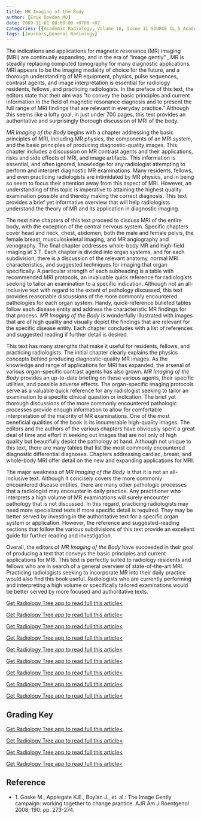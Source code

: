 ```yaml
---
title: MR Imaging of the Body
author: [Erik Dowden MD]
date: 2009-11-01 00:00:00 +0700 +07
categories: [{Academic Radiology, Volume 16, Issue 11 SOURCE CL_S_AcademicRadiologyVolume16Issue11 1}]
tags: [Journals,General Radiology]
---
```

The indications and applications for magnetic resonance (MR) imaging (MRI) are continually expanding, and in the era of “image gently” , MR is steadily replacing computed tomography for many diagnostic applications. MRI appears to be the imaging modality of choice for the future, and a thorough understanding of MR equipment, physics, pulse sequences, contrast agents, and image interpretation is essential for radiology residents, fellows, and practicing radiologists. In the preface of this text, the editors state that their aim was “to convey the basic principles and current information in the field of magnetic resonance diagnosis and to present the full range of MRI findings that are relevant in everyday practice.” Although this seems like a lofty goal, in just under 700 pages, this text provides an authoritative and surprisingly thorough discussion of MRI of the body.

_MR Imaging of the Body_ begins with a chapter addressing the basic principles of MRI, including MR physics, the components of an MRI system, and the basic principles of producing diagnostic-quality images. This chapter includes a discussion on MR contrast agents and their applications, risks and side effects of MRI, and image artifacts. This information is essential, and often ignored, knowledge for any radiologist attempting to perform and interpret diagnostic MR examinations. Many residents, fellows, and even practicing radiologists are intimidated by MR physics, and in being so seem to focus their attention away from this aspect of MRI. However, an understanding of this topic is imperative to attaining the highest quality examination possible and thereby making the correct diagnosis. This text provides a brief yet informative overview that will help radiologists understand the theory of MR and its application in diagnostic imaging.

The next nine chapters of this text proceed to discuss MRI of the entire body, with the exception of the central nervous system. Specific chapters cover head and neck, chest, abdomen, both the male and female pelvis, the female breast, musculoskeletal imaging, and MR angiography and venography. The final chapter addresses whole-body MR and high-field imaging at 3 T. Each chapter is divided into organ systems, and for each subdivision, there is a discussion of the relevant anatomy, normal MRI characteristics, and suggested techniques for imaging that organ specifically. A particular strength of each subheading is a table with recommended MRI protocols, an invaluable quick reference for radiologists seeking to tailor an examination to a specific indication. Although not an all-inclusive text with regard to the extent of pathology discussed, this text provides reasonable discussions of the more commonly encountered pathologies for each organ system. Handy, quick-reference bulleted tables follow each disease entity and address the characteristic MR findings for that process. _MR Imaging of the Body_ is wonderfully illustrated with images that are of high quality and visually depict the findings that are relevant for the specific disease entity. Each chapter concludes with a list of references and suggested reading if further detail is desired.

This text has many strengths that make it useful for residents, fellows, and practicing radiologists. The initial chapter clearly explains the physics concepts behind producing diagnostic-quality MR images. As the knowledge and range of applications for MRI has expanded, the arsenal of various organ-specific contrast agents has also grown. _MR Imaging of the Body_ provides an up-to-date briefing on these various agents, their specific utilities, and possible adverse effects. The organ-specific imaging protocols serve as a valuable quick reference for any radiologist seeking to tailor an examination to a specific clinical question or indication. The brief yet thorough discussions of the more commonly encountered pathologic processes provide enough information to allow for comfortable interpretation of the majority of MR examinations. One of the most beneficial qualities of the book is its innumerable high-quality images. The editors and the authors of the various chapters have obviously spent a great deal of time and effort in seeking out images that are not only of high quality but beautifully depict the pathology at hand. Although not unique to this text, there are many tables that list the most commonly encountered diagnostic differential diagnoses. Chapters addressing cardiac, breast, and whole-body MRI offer detail on the new and expanding applications for MRI.

The major weakness of _MR Imaging of the Body_ is that it is not an all-inclusive text. Although it concisely covers the more commonly encountered disease entities, there are many other pathologic processes that a radiologist may encounter in daily practice. Any practitioner who interprets a high volume of MR examinations will surely encounter pathology that is not discussed. In this regard, practicing radiologists may need more specialized texts if more specific detail is required. They may be better served by investing in the authoritative text for a specific organ system or application. However, the reference and suggested-reading sections that follow the various subdivisions of this text provide an excellent guide for further reading and investigation.

Overall, the editors of _MR Imaging of the Body_ have succeeded in their goal of producing a text that conveys the basic principles and current applications for MRI. This text is perfectly suited to radiology residents and fellows who are in search of a general overview of state-of-the-art MRI. Practicing radiologists seeking to incorporate MR into their daily practice would also find this book useful. Radiologists who are currently performing and interpreting a high volume or specifically tailored examinations would be better served by more focused and authoritative texts.

[Get Radiology Tree app to read full this article<](https://clinicalpub.com/app)

[Get Radiology Tree app to read full this article<](https://clinicalpub.com/app)

[Get Radiology Tree app to read full this article<](https://clinicalpub.com/app)

[Get Radiology Tree app to read full this article<](https://clinicalpub.com/app)

[Get Radiology Tree app to read full this article<](https://clinicalpub.com/app)

[Get Radiology Tree app to read full this article<](https://clinicalpub.com/app)

[Get Radiology Tree app to read full this article<](https://clinicalpub.com/app)

[Get Radiology Tree app to read full this article<](https://clinicalpub.com/app)

[Get Radiology Tree app to read full this article<](https://clinicalpub.com/app)

## Grading Key

[Get Radiology Tree app to read full this article<](https://clinicalpub.com/app)

[Get Radiology Tree app to read full this article<](https://clinicalpub.com/app)

[Get Radiology Tree app to read full this article<](https://clinicalpub.com/app)

[Get Radiology Tree app to read full this article<](https://clinicalpub.com/app)

## Reference

- 1\. Goske M., Applegate K.E., Boylan J., et. al.: The Image Gently campaign: working together to change practice. AJR Am J Roentgenol 2008; 190: pp. 273-274.